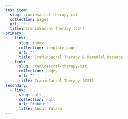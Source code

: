 ```yaml
---
test_item:
  slug: craniosacral-therapy-cst
  collection: pages
  url: ""
  title: CranioSacral Therapy (CST)
primary:
  - link:
      slug: index
      collection: template_pages
      url: ""
      title: CranioSacral Therapy & Remedial Massage
  - link:
      slug: craniosacral-therapy-cst
      collection: pages
      url: ""
      title: CranioSacral Therapy (CST)
secondary:
  - link:
      slug: null
      collection: null
      url: "#about"
      title: About Yutaka
---
```


